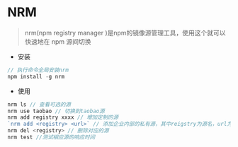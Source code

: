 # NRM

> nrm(npm registry manager )是npm的镜像源管理工具，使用这个就可以快速地在 npm 源间切换

- 安装
```js
// 执行命令全局安装nrm
npm install -g nrm
```

- 使用
```js
nrm ls // 查看可选的源
nrm use taobao // 切换到taobao源
nrm add registry xxxx // 增加定制的源
`nrm add <registry> <url>` // 添加企业内部的私有源，其中reigstry为源名，url为源的路径
nrm del <registry> // 删除对应的源
nrm test //测试相应源的响应时间
```